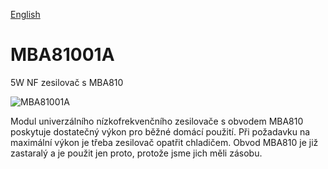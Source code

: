 
[English](./README.md)
<!--- module --->
# MBA81001A
<!--- Emodule --->

<!--- subtitle ---> 5W NF zesilovač s MBA810<!--- Esubtitle --->

![MBA81001A](/doc/img/MBA81001A_QRcode.png)

<!--- description ---> Modul univerzálního nízkofrekvenčního zesilovače s obvodem MBA810 poskytuje dostatečný výkon pro běžné domácí použití. Při požadavku na maximální výkon je třeba zesilovač opatřit chladičem. Obvod MBA810 je již zastaralý a je použit jen proto, protože jsme jich měli zásobu.<!--- Edescription --->
            